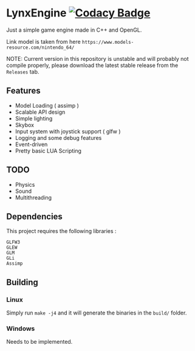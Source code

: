 # LynxEngine [![Codacy Badge](https://app.codacy.com/project/badge/Grade/43d567336363474da3830f0cd6d01728)](https://www.codacy.com/gh/marluxia95/Lynx/dashboard)

Just a simple game engine made in C++ and OpenGL. 

Link model is taken from here `https://www.models-resource.com/nintendo_64/`

NOTE: Current version in this repository is unstable and will probably not compile properly, please download the latest stable release from the `Releases` tab. 
## Features

- Model Loading ( assimp )
- Scalable API design
- Simple lighting 
- Skybox
- Input system with joystick support ( glfw )
- Logging and some debug features
- Event-driven
- Pretty basic LUA Scripting 

## TODO

- Physics
- Sound 
- Multithreading

## Dependencies
This project requires the following libraries :

```
GLFW3
GLEW
GLM
GLi
Assimp
```

## Building

### Linux

Simply run `make -j4` and it will generate the binaries in the `build/` folder.


### Windows

Needs to be implemented.

